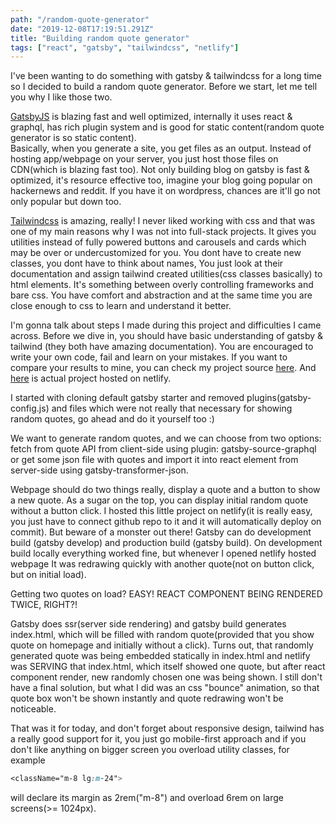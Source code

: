 ```yaml
---
path: "/random-quote-generator"
date: "2019-12-08T17:19:51.291Z"
title: "Building random quote generator"
tags: ["react", "gatsby", "tailwindcss", "netlify"]
---
```


I've been wanting to do something with gatsby & tailwindcss for a long time so I decided to build a random quote generator. Before we start, let me tell you why I like those two.

[GatsbyJS](https://www.gatsbyjs.org/) is blazing fast and well optimized, internally it uses react & graphql, has rich plugin system and is good for static content(random quote generator is so static content).  
Basically, when you generate a site, you get files as an output. Instead of hosting app/webpage on your server, you just host those files on CDN(which is blazing fast too). Not only building blog on gatsby is fast & optimized, it's resource effective too, imagine your blog going popular on hackernews and reddit. If you have it on wordpress, chances are it'll go not only popular but down too.

[Tailwindcss](https://tailwindcss.com/) is amazing, really! I never liked working with css and that was one of my main reasons why I was not into full-stack projects.
It gives you utilities instead of fully powered buttons and carousels and cards which may be over or undercustomized for you. You dont have to create new classes, you dont have to think about names, You just look at their documentation and assign tailwind created utilities(css classes basically) to html elements. It's something between overly controlling frameworks and bare css. You have comfort and abstraction and at the same time you are close enough to css to learn and understand it better.

I'm gonna talk about steps I made during this project and difficulties I came across. Before we dive in, you should have basic understanding of gatsby & tailwind (they both have amazing documentation). You are encouraged to write your own code, fail and learn on your mistakes. If you want to compare your results to mine, you can check my project source [here](https://github.com/romMidnight/random-quote-generator). And [here](https://priceless-jackson-8e782f.netlify.com) is actual project hosted on netlify.

I started with cloning default gatsby starter and removed plugins(gatsby-config.js) and files which were not really that necessary for showing random quotes, go ahead and do it yourself too :)

We want to generate random quotes, and we can choose from two options: fetch from quote API from client-side using plugin: gatsby-source-graphql or get some json file with quotes and import it into react element from server-side using gatsby-transformer-json.

Webpage should do two things really, display a quote and a button to show a new quote. As a sugar on the top, you can display initial random quote without a button click. I hosted this little project on netlify(it is really easy, you just have to connect github repo to it and it will automatically deploy on commit). But beware of a monster out there! Gatsby can do development build (gatsby develop) and production build (gatsby build). On development build locally everything worked fine, but whenever I opened netlify hosted webpage It was redrawing quickly with another quote(not on button click, but on initial load).

Getting two quotes on load? EASY! REACT COMPONENT BEING RENDERED TWICE, RIGHT?!

Gatsby does ssr(server side rendering) and gatsby build generates index.html, which will be filled with random quote(provided that you show quote on homepage and initially without a click). Turns out, that randomly generated quote was being embedded statically in index.html and netlify was SERVING that index.html, which itself showed one quote, but after react component render, new randomly chosen one was being shown. I still don't have a final solution, but what I did was an css "bounce" animation, so that quote box won't be shown instantly and quote redrawing won't be noticeable.

That was it for today, and don't forget about responsive design, tailwind has a really good support for it, you just go mobile-first approach and if you don't like anything on bigger screen you overload utility classes, for example

```css
<className="m-8 lg:m-24">
```

will declare its margin as 2rem("m-8") and overload 6rem on large screens(>= 1024px).
